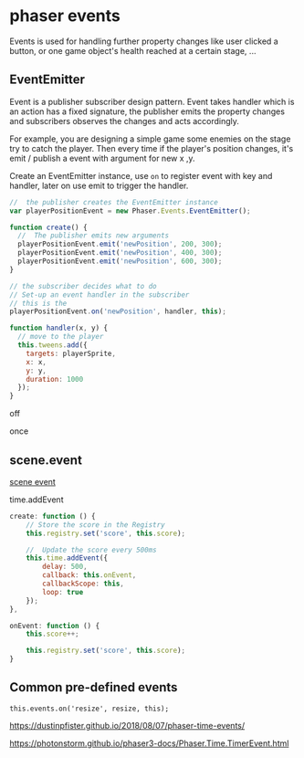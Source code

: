 # phaser events

Events is used for handling further property changes like user clicked a button, or one game object's health reached at a certain stage, ...

## EventEmitter

Event is a publisher subscriber design pattern. Event takes handler which is an action has a fixed signature, the publisher emits the property changes and subscribers observes the changes and acts accordingly.

For example, you are designing a simple game some enemies on the stage try to catch the player. Then every time if the player's position changes, it's emit / publish a event with argument for new x ,y.

Create an EventEmitter instance, use `on` to register event with key and handler, later on use emit to trigger the handler.

```js
//  the publisher creates the EventEmitter instance
var playerPositionEvent = new Phaser.Events.EventEmitter();

function create() {
  //  The publisher emits new arguments
  playerPositionEvent.emit('newPosition', 200, 300);
  playerPositionEvent.emit('newPosition', 400, 300);
  playerPositionEvent.emit('newPosition', 600, 300);
}

// the subscriber decides what to do
// Set-up an event handler in the subscriber
// this is the
playerPositionEvent.on('newPosition', handler, this);

function handler(x, y) {
  // move to the player
  this.tweens.add({
    targets: playerSprite,
    x: x,
    y: y,
    duration: 1000
  });
}
```

off

once

## scene.event

[scene event](https://rexrainbow.github.io/phaser3-rex-notes/docs/site/timer/)

time.addEvent

```js
create: function () {
    // Store the score in the Registry
    this.registry.set('score', this.score);

    //  Update the score every 500ms
    this.time.addEvent({
        delay: 500,
        callback: this.onEvent,
        callbackScope: this,
        loop: true
    });
},

onEvent: function () {
    this.score++;

    this.registry.set('score', this.score);
}

```

## Common pre-defined events

`this.events.on('resize', resize, this);`

<https://dustinpfister.github.io/2018/08/07/phaser-time-events/>

<https://photonstorm.github.io/phaser3-docs/Phaser.Time.TimerEvent.html>
